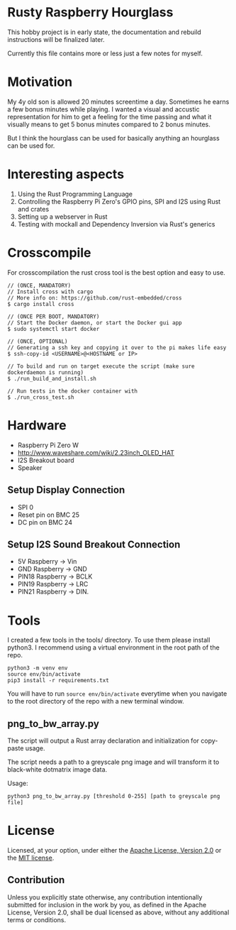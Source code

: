# Rusty Raspberry Hourglass

This hobby project is in early state, the documentation and rebuild instructions will be finalized later.

Currently this file contains more or less just a few notes for myself.

# Motivation

My 4y old son is allowed 20 minutes screentime a day. Sometimes he earns a few bonus minutes while playing. I wanted a visual and accustic representation for him to get a feeling for the time passing and what it visually means to get 5 bonus minutes compared to 2 bonus minutes.

But I think the hourglass can be used for basically anything an hourglass can be used for.

# Interesting aspects

1. Using the Rust Programming Language
2. Controlling the Raspberry Pi Zero's GPIO pins, SPI and I2S using Rust and crates
3. Setting up a webserver in Rust
4. Testing with mockall and Dependency Inversion via Rust's generics

# Crosscompile

For crosscompilation the rust cross tool is the best option and easy to use.

```
// (ONCE, MANDATORY)
// Install cross with cargo
// More info on: https://github.com/rust-embedded/cross
$ cargo install cross

// (ONCE PER BOOT, MANDATORY)
// Start the Docker daemon, or start the Docker gui app
$ sudo systemctl start docker

// (ONCE, OPTIONAL)
// Generating a ssh key and copying it over to the pi makes life easy
$ ssh-copy-id <USERNAME>@<HOSTNAME or IP>

// To build and run on target execute the script (make sure dockerdaemon is running)
$ ./run_build_and_install.sh

// Run tests in the docker container with
$ ./run_cross_test.sh
```

# Hardware

* Raspberry Pi Zero W
* http://www.waveshare.com/wiki/2.23inch_OLED_HAT
* I2S Breakout board
* Speaker

## Setup Display Connection

* SPI 0
* Reset pin on BMC 25
* DC pin on BMC 24

## Setup I2S Sound Breakout Connection

* 5V Raspberry -> Vin
* GND Raspberry -> GND
* PIN18 Raspberry -> BCLK
* PIN19 Raspberry -> LRC
* PIN21 Raspberry -> DIN.

# Tools

I created a few tools in the tools/ directory. To use them please install python3. I recommend using a virtual environment in the root path of the repo.

```
python3 -m venv env
source env/bin/activate
pip3 install -r requirements.txt
```

You will have to run `source env/bin/activate` everytime when you navigate to the root directory of the repo with a new terminal window.

## png_to_bw_array.py

The script will output a Rust array declaration and initialization for copy-paste usage.

The script needs a path to a greyscale png image and will transform it to black-white dotmatrix image data.

Usage:
```
python3 png_to_bw_array.py [threshold 0-255] [path to greyscale png file]
```

# License

Licensed, at your option, under either the [Apache License, Version 2.0](LICENSE-APACHE) or the [MIT license](LICENSE-MIT).

## Contribution

Unless you explicitly state otherwise, any contribution intentionally submitted for inclusion in the work by you, as defined in the Apache License, Version 2.0, shall be dual licensed as above, without any additional terms or conditions.
